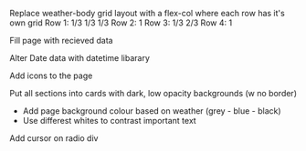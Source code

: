 Replace weather-body grid layout with a flex-col where each row has it's own grid
Row 1:
    1/3 1/3 1/3
Row 2:
    1
Row 3:
    1/3 2/3
Row 4:
    1

Fill page with recieved data

Alter Date data with datetime libarary

Add icons to the page

Put all sections into cards with dark, low opacity backgrounds (w no border)
- Add page background colour based on weather (grey - blue - black)
- Use differest whites to contrast important text

Add cursor on radio div